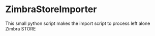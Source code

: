 # ZimbraStoreImporter
This small python script makes the import script to process left alone Zimbra STORE
